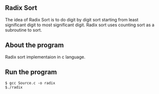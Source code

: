 ## Radix Sort
The idea of Radix Sort is to do digit by digit sort starting from least significant digit to most significant digit. Radix sort uses counting sort as a subroutine to sort.

## About the program
Radix sort implementaion in c language.

## Run the program
```
$ gcc Source.c -o radix
$./radix
```